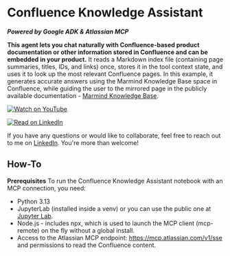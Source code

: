 # Confluence Knowledge Assistant
_**Powered by Google ADK & Atlassian MCP**_

**This agent lets you chat naturally with Confluence-based product documentation or other information stored in Confluence and can be embedded in your product.** It reads a Markdown index file (containing page summaries, titles, IDs, and links) once, stores it in the tool context state, and uses it to look up the most relevant Confluence pages. In this example, it generates accurate answers using the Marmind Knowledge Base space in Confluence, while guiding the user to the mirrored page in the publicly available documentation - [Marmind Knowledge Base](https://knowledgebase.marmind.com/kb/). 


[![Watch on YouTube](https://img.shields.io/badge/Watch%20on-YouTube-red?logo=youtube&style=for-the-badge)](https://youtu.be/40ni6oilunQ) 

[![Read on LinkedIn](https://img.shields.io/badge/Article-RAG%20vs%20MCP-blue?logo=linkedin&logoColor=white)](https://www.linkedin.com/pulse/another-rag-vs-mcp-article-jenya-stoeva-tpxhf)

If you have any questions or would like to collaborate, feel free to reach out to me on [LinkedIn](https://www.linkedin.com/in/jenya-stoeva-60477249/). You're more than welcome!

## How-To

**Prerequisites**
To run the Confluence Knowledge Assistant notebook with an MCP connection, you need:

* Python 3.13
* JupyterLab (installed inside a venv) or you can use the public one at [Jupyter Lab](https://jupyter.org/try-jupyter/lab/).
* Node.js - includes npx, which is used to launch the MCP client (mcp-remote) on the fly without a global install.
* Access to the Atlassian MCP endpoint: https://mcp.atlassian.com/v1/sse and permissions to read the Confluence content.



